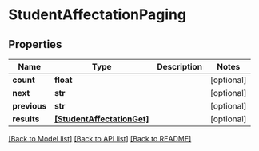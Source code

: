 # StudentAffectationPaging

## Properties
Name | Type | Description | Notes
------------ | ------------- | ------------- | -------------
**count** | **float** |  | [optional] 
**next** | **str** |  | [optional] 
**previous** | **str** |  | [optional] 
**results** | [**[StudentAffectationGet]**](StudentAffectationGet.md) |  | [optional] 

[[Back to Model list]](../README.md#documentation-for-models) [[Back to API list]](../README.md#documentation-for-api-endpoints) [[Back to README]](../README.md)


